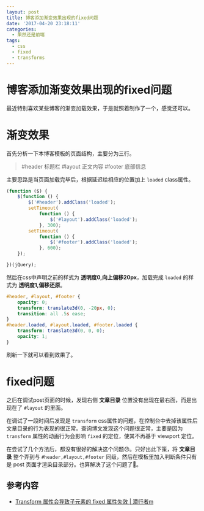 ```yaml
---
layout: post
title: 博客添加渐变效果出现的fixed问题
date: '2017-04-20 23:18:11'
categories:
  - 果然还是前端
tags:
  - css
  - fixed
  - transforms
---
```


# 博客添加渐变效果出现的fixed问题

最近特别喜欢某些博客的渐变加载效果，于是就照着制作了一个，感觉还可以。

# 渐变效果

首先分析一下本博客模板的页面结构，主要分为三行。

> #header 标题栏
> #layout 正文内容
> #footer 底部信息

主要思路是当页面加载完毕后，根据延迟给相应的位置加上 `loaded` class属性。

```javascript
(function ($) {
    $(function () {
        $('#header').addClass('loaded');
        setTimeout(
            function () {
                $('#layout').addClass('loaded');
            }, 300);
        setTimeout(
            function () {
                $('#footer').addClass('loaded');
            }, 600);
    });

})(jQuery);
```

然后在css中声明之前的样式为 **透明度0,向上偏移20px**，加载完成 `loaded` 的样式为 **透明度1,偏移还原**。

```css
#header, #layout, #footer {
    opacity: 0;
    transform: translate3d(0, -20px, 0);
    transition: all .5s ease;
}
#header.loaded, #layout.loaded, #footer.loaded {
    transform: translate3d(0, 0, 0);
    opacity: 1;
}
```

刷新一下就可以看到效果了。

# fixed问题

之后在调试post页面的时候，发现右侧 **文章目录** 位置没有出现在最右面，而是出现在了 `#layout` 的里面。

在调试了一段时间后发现是 `transform` css属性的问题，在控制台中去掉该属性后文章目录的行为表现的很正常。查询博文发现这个问题很正常，主要是因为 `transform` 属性的动画行为会影响 `fixed` 的定位，使其不再基于 viewport 定位。

在尝试了几个方法后，都没有很好的解决这个问题:disappointed:。只好出此下策，将 **文章目录** 整个弄到与 `#header,#layout,#footer` 同级，然后在模板里加入判断条件只有是 post 页面才渲染目录部分。也算解决了这个问题了:tada:。

## 参考内容

+ [Transform 属性会导致子元素的 fixed 属性失效 | 潜行者m](http://www.qianxingzhem.com/post-1985.html)
